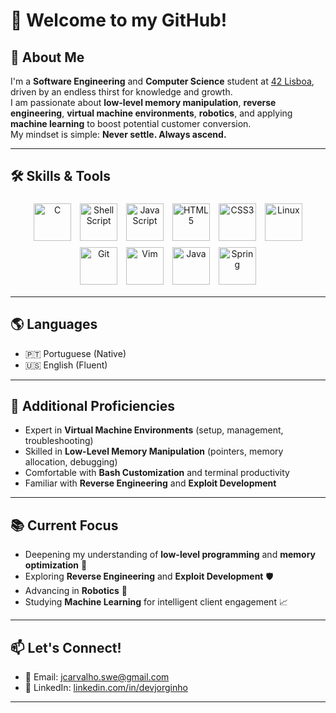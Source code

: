 # 👋 Welcome to my GitHub!

## 🚀 About Me
I'm a **Software Engineering** and **Computer Science** student at [42 Lisboa](https://www.42lisboa.com/), driven by an endless thirst for knowledge and growth.  
I am passionate about **low-level memory manipulation**, **reverse engineering**, **virtual machine environments**, **robotics**, and applying **machine learning** to boost potential customer conversion.  
My mindset is simple: **Never settle. Always ascend.**

---

## 🛠️ Skills & Tools

<div align="center">

<img src="https://cdn.jsdelivr.net/gh/devicons/devicon/icons/c/c-original.svg" alt="C" width="60" height="60" style="margin: 5px"/>
<img src="https://cdn.jsdelivr.net/gh/devicons/devicon/icons/bash/bash-original.svg" alt="Shell Script" width="60" height="60" style="margin: 5px"/>
<img src="https://cdn.jsdelivr.net/gh/devicons/devicon/icons/javascript/javascript-original.svg" alt="JavaScript" width="60" height="60" style="margin: 5px"/>
<img src="https://cdn.jsdelivr.net/gh/devicons/devicon/icons/html5/html5-original.svg" alt="HTML5" width="60" height="60" style="margin: 5px"/>
<img src="https://cdn.jsdelivr.net/gh/devicons/devicon/icons/css3/css3-original.svg" alt="CSS3" width="60" height="60" style="margin: 5px"/>
<img src="https://cdn.jsdelivr.net/gh/devicons/devicon/icons/linux/linux-original.svg" alt="Linux" width="60" height="60" style="margin: 5px"/>
<img src="https://cdn.jsdelivr.net/gh/devicons/devicon/icons/git/git-original.svg" alt="Git" width="60" height="60" style="margin: 5px"/>
<img src="https://cdn.jsdelivr.net/gh/devicons/devicon/icons/vim/vim-original.svg" alt="Vim" width="60" height="60" style="margin: 5px"/>
<img src="https://cdn.jsdelivr.net/gh/devicons/devicon/icons/java/java-original.svg" alt="Java" width="60" height="60" style="margin: 5px"/>
<img src="https://cdn.jsdelivr.net/gh/devicons/devicon/icons/spring/spring-original.svg" alt="Spring" width="60" height="60" style="margin: 5px"/>


</div>


---

## 🌎 Languages

- 🇵🇹 Portuguese (Native)
- 🇺🇸 English (Fluent)
---

## 🔧 Additional Proficiencies

- Expert in **Virtual Machine Environments** (setup, management, troubleshooting)
- Skilled in **Low-Level Memory Manipulation** (pointers, memory allocation, debugging)
- Comfortable with **Bash Customization** and terminal productivity
- Familiar with **Reverse Engineering** and **Exploit Development**

---
## 📚 Current Focus

- Deepening my understanding of **low-level programming** and **memory optimization** 🧠  
- Exploring **Reverse Engineering** and **Exploit Development** 🛡️  
- Advancing in **Robotics** 🤖  
- Studying **Machine Learning** for intelligent client engagement 📈   

---

## 📫 Let's Connect!

- 📧 Email: [jcarvalho.swe@gmail.com](mailto:jcarvalho.swe@gmail.com)  
- 💼 LinkedIn: [linkedin.com/in/devjorginho](https://www.linkedin.com/in/devjorginho/)

---
